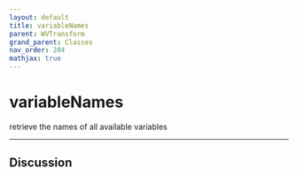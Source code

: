 ```yaml
---
layout: default
title: variableNames
parent: WVTransform
grand_parent: Classes
nav_order: 204
mathjax: true
---
```


#  variableNames

retrieve the names of all available variables


---

## Discussion

  
